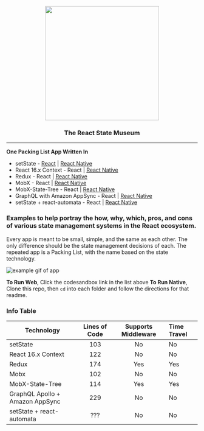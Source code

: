 <p align="center">
  <img src="https://github.com/GantMan/ReactStateMuseum/blob/master/_art/rs_small.png?raw=true" width="300" />
  <h3 align="center">The React State Museum</h3> 
  <hr/>
</p>

**One Packing List App Written In**
* setState - [React](https://codesandbox.io/s/6z7890wr3z) | [React Native](https://github.com/GantMan/ReactStateMuseum/tree/master/BasicSetStateExample)
* React 16.x Context - React | [React Native](https://github.com/GantMan/ReactStateMuseum/tree/master/BasicContextExample)
* Redux - React | [React Native](https://github.com/GantMan/ReactStateMuseum/tree/master/BasicReduxExample)
* MobX - React | [React Native](https://github.com/GantMan/ReactStateMuseum/tree/master/BasicMobxExample)
* MobX-State-Tree - React | [React Native](https://github.com/GantMan/ReactStateMuseum/tree/master/BasicMSTExample)
* GraphQL with Amazon AppSync - React | [React Native](https://github.com/GantMan/ReactStateMuseum/tree/master/BasicAppSyncExample)
* setState + react-automata - React | [React Native](https://github.com/GantMan/ReactStateMuseum/tree/master/ReactAutomata)

### Examples to help portray the how, why, which, pros, and cons of various state management systems in the React ecosystem.

Every app is meant to be small, simple, and the same as each other.  The only difference should be the state management decisions of each.  The repeated app is a Packing List, with the name based on the state technology.

![example gif of app](https://github.com/GantMan/ReactStateMuseum/blob/master/_art/museum.gif?raw=true)

**To Run Web**, Click the codesandbox link in the list above
**To Run Native**, Clone this repo, then `cd` into each folder and follow the directions for that readme.

### Info Table

| Technology                      | Lines of Code | Supports Middleware | Time Travel |
| ----------                      |:-------------:|:-------------------:|:------------|
| setState                        | 103           | No                  | No          |
| React 16.x Context              | 122           | No                  | No          |
| Redux                           | 174           | Yes                 | Yes         |
| Mobx                            | 102           | No                  | No          |
| MobX-State-Tree                 | 114           | Yes                 | Yes         |
| GraphQL Apollo + Amazon AppSync | 229           | No                  | No          |
| setState + react-automata       | ???           | No                  | No          |

